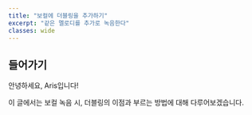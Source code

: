 ```yaml
---
title: "보컬에 더블링을 추가하기"
excerpt: "같은 멜로디를 추가로 녹음한다"
classes: wide
---
```


## 들어가기  

안녕하세요, Aris입니다!  

이 글에서는 보컬 녹음 시, 더블링의 이점과 부르는 방법에 대해 다루어보겠습니다.  
